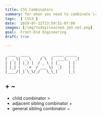 ```yaml
---
title: CSS Combinators
summary: for when you need to combinate \~
tags:  [ CSS3 ]
date:  2019-07-12T13:59:51-07:00
images: [/img/todayilearned.jm3.net.png]
goal:  Front-End Engineering
draft: true

---
```

     ____  ____      _    _____ _____ 
    |  _ \|  _ \    / \  |  ___|_   _|
    | | | | |_) |  / _ \ | |_    | |  
    | |_| |  _ <  / ___ \|  _|   | |  
    |____/|_| \_\/_/   \_\_|     |_|  
                                      

## + ~

* child combinator >
* adjacent sibling combinator +
* general sibling combinator ~

[w3s]: https://www.w3schools.com/css/css_combinators.asp

